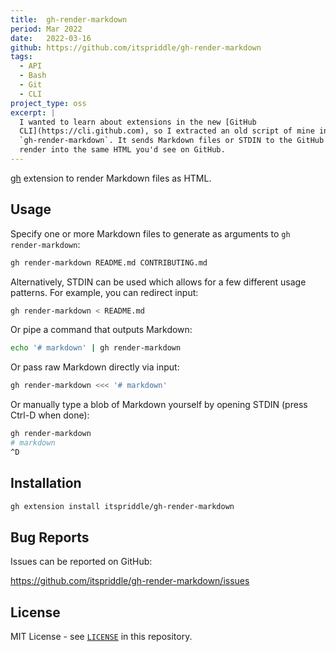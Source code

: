 ```yaml
---
title:  gh-render-markdown
period: Mar 2022
date:   2022-03-16
github: https://github.com/itspriddle/gh-render-markdown
tags:
  - API
  - Bash
  - Git
  - CLI
project_type: oss
excerpt: |
  I wanted to learn about extensions in the new [GitHub
  CLI](https://cli.github.com), so I extracted an old script of mine into
  `gh-render-markdown`. It sends Markdown files or STDIN to the GitHub API to
  render into the same HTML you'd see on GitHub.
---
```


[gh][1] extension to render Markdown files as HTML.

[1]: https://cli.github.com/

## Usage

Specify one or more Markdown files to generate as arguments to `gh
render-markdown`:

```sh
gh render-markdown README.md CONTRIBUTING.md
```

Alternatively, STDIN can be used which allows for a few different usage
patterns. For example, you can redirect input:

```sh
gh render-markdown < README.md
```

Or pipe a command that outputs Markdown:

```sh
echo '# markdown' | gh render-markdown
```

Or pass raw Markdown directly via input:

```sh
gh render-markdown <<< '# markdown'
```

Or manually type a blob of Markdown yourself by opening STDIN (press Ctrl-D
when done):

```sh
gh render-markdown
# markdown
^D
```

## Installation

```sh
gh extension install itspriddle/gh-render-markdown
```

## Bug Reports

Issues can be reported on GitHub:

<https://github.com/itspriddle/gh-render-markdown/issues>

## License

MIT License - see
[`LICENSE`](https://github.com/itspriddle/gh-render-markdown/blob/master/LICENSE)
in this repository.
